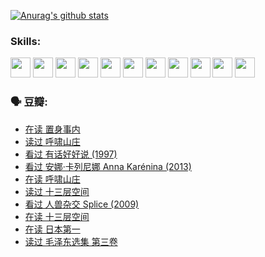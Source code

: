 
[![Anurag's github stats](https://github-readme-stats.vercel.app/api?username=w940853815)](https://github.com/anuraghazra/github-readme-stats)

### Skills:

<code><img height="32" src="https://cdn.jsdelivr.net/npm/simple-icons@v5/icons/python.svg"></code>
<code><img height="32" src="https://cdn.jsdelivr.net/npm/simple-icons@v5/icons/javascript.svg"></code>
<code><img height="32" src="https://cdn.jsdelivr.net/npm/simple-icons@v5/icons/django.svg"></code>
<code><img height="32" src="https://cdn.jsdelivr.net/npm/simple-icons@v5/icons/flask.svg"></code>
<code><img height="32" src="https://cdn.jsdelivr.net/npm/simple-icons@v5/icons/vuetify.svg"></code>
<code><img height="32" src="https://cdn.jsdelivr.net/npm/simple-icons@v5/icons/git.svg"></code>
<code><img height="32" src="https://cdn.jsdelivr.net/npm/simple-icons@v5/icons/docker.svg"></code>
<code><img height="32" src="https://cdn.jsdelivr.net/npm/simple-icons@v5/icons/postgresql.svg"></code>
<code><img height="32" src="https://cdn.jsdelivr.net/npm/simple-icons@v5/icons/elasticsearch.svg"></code>
<code><img height="32" src="https://cdn.jsdelivr.net/npm/simple-icons@v5/icons/macos.svg"></code>
<code><img height="32" src="https://cdn.jsdelivr.net/npm/simple-icons@v5/icons/linux.svg"></code>

### 🗣 豆瓣:

<!-- DOUBAN-ACTIVITIES:START -->
- [在读 置身事内](https://www.douban.com/people/136069238/status/3710472151/?_i=41171154)
- [读过 呼啸山庄](https://www.douban.com/people/136069238/status/3710470617/?_i=41171154)
- [看过 有话好好说‎ (1997)](https://www.douban.com/people/136069238/status/3709833172/?_i=41171154)
- [看过 安娜·卡列尼娜 Anna Karénina‎ (2013)](https://www.douban.com/people/136069238/status/3708942010/?_i=41171154)
- [在读 呼啸山庄](https://www.douban.com/people/136069238/status/3701626992/?_i=41171154)
- [读过 十三层空间](https://www.douban.com/people/136069238/status/3700755247/?_i=41171154)
- [看过 人兽杂交 Splice‎ (2009)](https://www.douban.com/people/136069238/status/3700243036/?_i=41171154)
- [在读 十三层空间](https://www.douban.com/people/136069238/status/3695060207/?_i=41171154)
- [在读 日本第一](https://www.douban.com/people/136069238/status/3694074189/?_i=41171154)
- [读过 毛泽东选集 第三卷](https://www.douban.com/people/136069238/status/3693765677/?_i=41171154)
<!-- DOUBAN-ACTIVITIES:END -->
<!--
**w940853815/w940853815** is a ✨ _special_ ✨ repository because its `README.md` (this file) appears on your GitHub profile.

Here are some ideas to get you started:

- 🔭 I’m currently working on ...
- 🌱 I’m currently learning ...
- 👯 I’m looking to collaborate on ...
- 🤔 I’m looking for help with ...
- 💬 Ask me about ...
- 📫 How to reach me: ...
- 😄 Pronouns: ...
- ⚡ Fun fact: ...
-->
